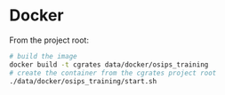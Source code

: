 Docker
=======

From the project root:

``` bash
# build the image
docker build -t cgrates data/docker/osips_training
# create the container from the cgrates project root
./data/docker/osips_training/start.sh
```
